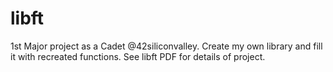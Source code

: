 # libft
1st Major project as a Cadet @42siliconvalley. Create my own library and fill it with recreated functions.
See libft PDF for details of project.
